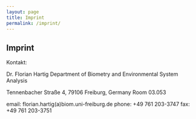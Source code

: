 ```yaml
---
layout: page
title: Imprint
permalink: /imprint/
---
```



## Imprint

Kontakt:

  Dr. Florian Hartig
  Department of Biometry and Environmental System Analysis

  Tennenbacher Straße 4, 79106 Freiburg, Germany
  Room 03.053

  email: florian.hartig(a)biom.uni-freiburg.de
  phone: +49 761 203-3747
  fax: +49 761 203-3751
